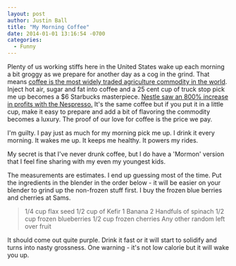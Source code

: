 ```yaml
---
layout: post
author: Justin Ball
title: "My Morning Coffee"
date: 2014-01-01 13:16:54 -0700
categories:
  - Funny
---
```


Plenty of us working stiffs here in the United States wake up each morning a bit groggy as we prepare for another day as a cog
in the grind. That means <a href="http://www.ico.org/trade_e.asp">coffee is the most widely traded agriculture commodity in the world</a>.
Inject hot air, sugar and fat into coffee and a 25 cent cup of truck stop pick me up becomes a $6 Starbucks masterpiece.
<a href="http://blogs.hbr.org/2013/05/a-better-way-to-think-about-yo/">Nestle saw an 800% increase in profits with the Nespresso.</a>
It's the same coffee but if you put it in a little cup, make it easy to prepare and add a bit of flavoring the commodity becomes a
luxury. The proof of our love for coffee is the price we pay.

I'm guilty. I pay just as much for my morning pick me up. I drink it every morning. It wakes me up. It keeps me healthy. It powers my rides.

My secret is that I've never drunk coffee, but I do have a 'Mormon' version that I feel fine sharing with my even my youngest kids.

The measurements are estimates. I end up guessing most of the time. Put the ingredients in the blender
in the order below - it will be easier on your blender to grind up the non-frozen stuff first. I buy the frozen blue berries and
cherries at Sams.

<blockquote>
1/4 cup flax seed
1/2 cup of Kefir
1 Banana
2 Handfuls of spinach
1/2 cup frozen blueberries
1/2 cup frozen cherries
Any other random left over fruit
</blockquote>

It should come out quite purple. Drink it fast or it will start to solidify and turns into nasty grossness.
One warning - it's not low calorie but it will wake you up.